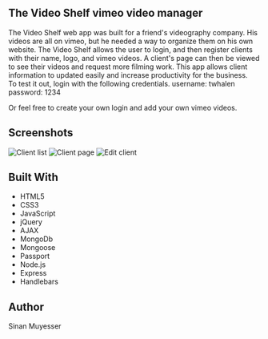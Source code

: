 ## The Video Shelf vimeo video manager

The Video Shelf web app was built for a friend's videography company.  His videos are all on vimeo, 
but he needed a way to organize them on his own website.  The Video Shelf allows the user to login,
and then register clients with their name, logo, and vimeo videos.  A client's page can then be viewed 
to see their videos and request more filming work.  This app allows client information to updated 
easily and increase productivity for the business.  
To test it out, login with the following credentials.
username: twhalen
password: 1234

Or feel free to create your own login and add your own vimeo videos.


## Screenshots

   ![Client list](https://github.com/SMuyesser/thevideoshelf/blob/master/images/clientlist.png)
   ![Client page](https://github.com/SMuyesser/thevideoshelf/blob/master/images/clientpage.png)
   ![Edit client](https://github.com/SMuyesser/thevideoshelf/blob/master/images/editclient.png)
   
   
## Built With

- HTML5
- CSS3
- JavaScript
- jQuery
- AJAX
- MongoDb
- Mongoose
- Passport
- Node.js
- Express
- Handlebars


## Author

Sinan Muyesser
